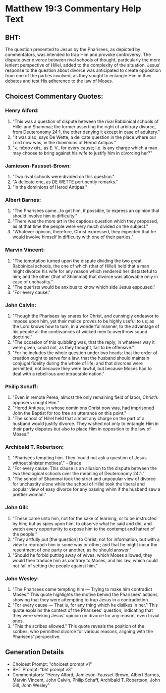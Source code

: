 # Matthew 19:3 Commentary Help Text

## BHT:
The question presented to Jesus by the Pharisees, as depicted by commentators, was intended to trap Him and provoke controversy. The dispute over divorce between rival schools of thought, particularly the more lenient perspective of Hillel, added to the complexity of the situation. Jesus' response to the question about divorce was anticipated to create opposition from one of the parties involved, as they sought to entangle Him in their debates and test His adherence to the law of Moses.

## Choicest Commentary Quotes:
### Henry Alford:
1. "This was a question of dispute between the rival Rabbinical schools of Hillel and Shammai; the former asserting the right of arbitrary divorce, from Deuteronomy 24:1, the other denying it except in case of adultery."
2. "It was also, says De Wette, a delicate question in the place where our Lord now was, in the dominions of Herod Antipas."
3. "κ. πᾶσαν αἰτ., as E. V., for every cause; i.e. is any charge which a man may choose to bring against his wife to justify him in divorcing her?"

### Jamieson-Fausset-Brown:
1. "Two rival schools were divided on this question." 
2. "A delicate one, as DE WETTE pertinently remarks." 
3. "In the dominions of Herod Antipas."

### Albert Barnes:
1. "The Pharisees came...to get him, if possible, to express an opinion that should involve him in difficulty."
2. "There was the more art in the captious question which they proposed, as at that time the people were very much divided on the subject."
3. "Whatever opinion, therefore, Christ expressed, they expected that he would involve himself in difficulty with one of their parties."

### Marvin Vincent:
1. "The temptation turned upon the dispute dividing the two great Rabbinical schools, the one of which (that of Hillel) held that a man might divorce his wife for any reason which rendered her distasteful to him; and the other (that of Shammai) that divorce was allowable only in case of unchastity."
2. "The querists would be anxious to know which side Jesus espoused."
3. "For every cause."

### John Calvin:
1. "Though the Pharisees lay snares for Christ, and cunningly endeavor to impose upon him, yet their malice proves to be highly useful to us; as the Lord knows how to turn, in a wonderful manner, to the advantage of his people all the contrivances of wicked men to overthrow sound doctrine."
2. "The occasion of this quibbling was, that the reply, in whatever way it were given, could not, as they thought, fail to be offensive."
3. "For he includes the whole question under two heads: that the order of creation ought to serve for a law, that the husband should maintain conjugal fidelity during the whole of life; and that divorces were permitted, not because they were lawful, but because Moses had to deal with a rebellious and intractable nation."

### Philip Schaff:
1. "Even in remote Perea, almost the only remaining field of labor, Christ’s opposers sought Him."
2. "Herod Antipas, in whose dominions Christ now was, had imprisoned John the Baptist for too free an utterance on this point."
3. "The school of Hillel held that almost any charge on the part of a husband would justify divorce. They wished not only to entangle Him in their party disputes but also to place Him in opposition to the law of Moses."

### Archibald T. Robertson:
1. "Pharisees tempting him. They 'could not ask a question of Jesus without sinister motives'." - Bruce
2. "For every cause. This clause is an allusion to the dispute between the two theological schools over the meaning of Deuteronomy 24:1." 
3. "The school of Shammai took the strict and unpopular view of divorce for unchastity alone while the school of Hillel took the liberal and popular view of easy divorce for any passing whim if the husband saw a prettier woman."

### John Gill:
1. "These came unto him, not for the sake of learning, or to be instructed by him; but as spies upon him, to observe what he said and did, and watch every opportunity to expose him to the contempt and hatred of the people." 
2. "They artfully put [the question] to Christ; not for information, but with a view to reproach him in some way or other; and that he might incur the resentment of one party or another, as he should answer." 
3. "Should he forbid putting away of wives, which Moses allowed, they would then traduce him as contrary to Moses, and his law, which could not fail of setting the people against him."

### John Wesley:
1. "The Pharisees came tempting him — Trying to make him contradict Moses." This quote highlights the motive behind the Pharisees' actions, showing that they were attempting to trap Jesus in a contradiction.
2. "For every cause — That is, for any thing which he dislikes in her." This quote explains the context of the Pharisees' question, indicating that they were seeking Jesus' opinion on divorce for any reason, even trivial ones.
3. "This the scribes allowed." This quote reveals the position of the scribes, who permitted divorce for various reasons, aligning with the Pharisees' perspective.


## Generation Details
- Choicest Prompt: "choicest prompt v1"
- BHT Prompt: "bht prompt v3"
- Commentators: "Henry Alford, Jamieson-Fausset-Brown, Albert Barnes, Marvin Vincent, John Calvin, Philip Schaff, Archibald T. Robertson, John Gill, John Wesley"
